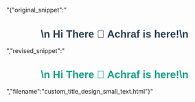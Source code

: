 
"{\"original_snippet\":\"<h1 style='text-align: center; font-size: 24px; color: #2c3e50; font-family: \\\"Verdana\\\", sans-serif;'>\\n    <span>Hi There 👋 Achraf is here!</span>\\n</h1>\",\"revised_snippet\":\"<h1 style='text-align: center; font-size: 24px; color: #16a085; font-family: \\\"Verdana\\\", sans-serif;'>\\n    <span>Hi There 👋 Achraf is here!</span>\\n</h1>\",\"filename\":\"custom_title_design_small_text.html\"}"
